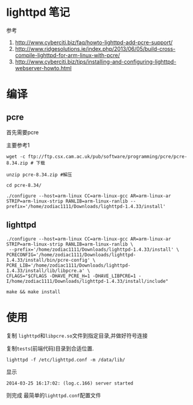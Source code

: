# lighttpd 笔记

参考

1. http://www.cyberciti.biz/faq/howto-lighttpd-add-pcre-support/
2. http://www.ridgesolutions.ie/index.php/2013/06/05/build-cross-compile-lighttpd-for-arm-linux-with-pcre/
3. http://www.cyberciti.biz/tips/installing-and-configuring-lighttpd-webserver-howto.html

# 编译

## pcre

首先需要pcre

主要参考1

```
wget -c ftp://ftp.csx.cam.ac.uk/pub/software/programming/pcre/pcre-8.34.zip # 下载
```
```
unzip pcre-8.34.zip #解压
```
```
cd pcre-8.34/
```
```
./configure --host=arm-linux CC=arm-linux-gcc AR=arm-linux-ar STRIP=arm-linux-strip RANLIB=arm-linux-ranlib --prefix='/home/zodiac1111/Downloads/lighttpd-1.4.33/install'
```

## lighttpd

```
./configure --host=arm-linux CC=arm-linux-gcc AR=arm-linux-ar STRIP=arm-linux-strip RANLIB=arm-linux-ranlib \
 --prefix='/home/zodiac1111/Downloads/lighttpd-1.4.33/install' \
PCRECONFIG='/home/zodiac1111/Downloads/lighttpd-1.4.33/install/bin/pcre-config' \
PCRE_LIB='/home/zodiac1111/Downloads/lighttpd-1.4.33/install/lib/libpcre.a' \
CFLAGS="$CFLAGS -DHAVE_PCRE_H=1 -DHAVE_LIBPCRE=1 -I/home/zodiac1111/Downloads/lighttpd-1.4.33/install/include"
```

```
make && make install
```

# 使用

复制 `lighttpd`和`libpcre.so`文件到指定目录,并做好符号连接

复制`tests`(前端代码)目录到合适位置.

```
lighttpd -f /etc/lighttpd.conf -m /data/lib/
```
显示
```
2014-03-25 16:17:02: (log.c.166) server started
```
则完成
最简单的`lighttpd.conf`配置文件
